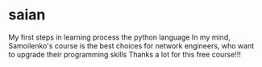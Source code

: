 # saian
My first steps in learning process the python language
In my mind, Samoilenko's course is the best choices for network engineers, who want to upgrade their programming skills
Thanks a lot for this free course!!!

